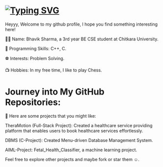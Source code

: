 # [![Typing SVG](https://readme-typing-svg.demolab.com?font=Fira+Code&size=35&duration=4000&pause=1000&color=F7F7F7&width=700&height=65&lines=Hi+my+name+is+Bhavik+Sharma%F0%9F%91%8B)](https://git.io/typing-svg)

Heyyy, Welcome to my github profile, I hope you find something interesting here!

👨‍💻 Name: Bhavik Sharma, a 3rd year BE CSE student at Chitkara University.

🧠 Programming Skills: C++, C.

⚽ Interests: Problem Solving.

📺 Hobbies: In my free time, I like to play Chess.

# Journey into My GitHub Repositories:
💼 Here are some projects that you might like:

TheraMotion (Full-Stack Project): Created a healthcare service providing platform that enables users to book healthcare services effortlessly.

DBMS (C-Project): Created Menu-driven Database Management System.

AIML-Project: Fetal_Health_Classifier, a machine learning project.

Feel free to explore other projects and maybe fork or star them ☺️.
